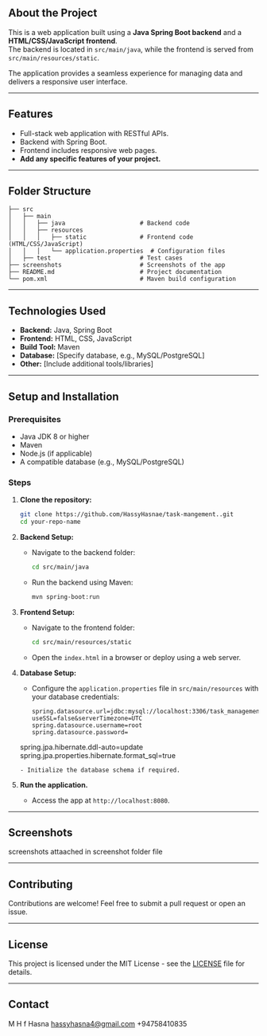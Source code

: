 ## About the Project
This is a web application built using a **Java Spring Boot backend** and a **HTML/CSS/JavaScript frontend**.  
The backend is located in `src/main/java`, while the frontend is served from `src/main/resources/static`.  

The application provides a seamless experience for managing data and delivers a responsive user interface.

---

## Features
- Full-stack web application with RESTful APIs.
- Backend with Spring Boot.
- Frontend includes responsive web pages.
- **Add any specific features of your project.**

---

## Folder Structure
```plaintext
├── src
│   ├── main
│   │   ├── java                     # Backend code
│   │   ├── resources
│   │   │   ├── static               # Frontend code (HTML/CSS/JavaScript)
│   │   │   └── application.properties  # Configuration files
│   ├── test                         # Test cases
├── screenshots                      # Screenshots of the app
├── README.md                        # Project documentation
└── pom.xml                          # Maven build configuration
```

---

## Technologies Used
- **Backend:** Java, Spring Boot
- **Frontend:** HTML, CSS, JavaScript
- **Build Tool:** Maven
- **Database:** [Specify database, e.g., MySQL/PostgreSQL]
- **Other:** [Include additional tools/libraries]

---

## Setup and Installation

### Prerequisites
- Java JDK 8 or higher
- Maven
- Node.js (if applicable)
- A compatible database (e.g., MySQL/PostgreSQL)

### Steps
1. **Clone the repository:**
   ```bash
   git clone https://github.com/HassyHasnae/task-mangement..git
   cd your-repo-name
   ```

2. **Backend Setup:**
   - Navigate to the backend folder:  
     ```bash
     cd src/main/java
     ```
   - Run the backend using Maven:  
     ```bash
     mvn spring-boot:run
     ```

3. **Frontend Setup:**
   - Navigate to the frontend folder:  
     ```bash
     cd src/main/resources/static
     ```
   - Open the `index.html` in a browser or deploy using a web server.

4. **Database Setup:**
   - Configure the `application.properties` file in `src/main/resources` with your database credentials:
     ```properties
     spring.datasource.url=jdbc:mysql://localhost:3306/task_management?useSSL=false&serverTimezone=UTC
     spring.datasource.username=root
     spring.datasource.password=
    spring.jpa.hibernate.ddl-auto=update
    spring.jpa.properties.hibernate.format_sql=true
     ```
   - Initialize the database schema if required.

5. **Run the application.**
   - Access the app at `http://localhost:8080`.

---

## Screenshots

screenshots attaached in screenshot folder file

---

## Contributing
Contributions are welcome! Feel free to submit a pull request or open an issue.

---

## License
This project is licensed under the MIT License - see the [LICENSE](LICENSE) file for details.

---

## Contact
M H f Hasna
hassyhasna4@gmail.com
+94758410835
```
